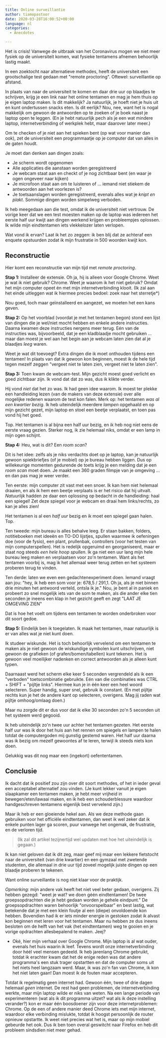 ```yaml
---
title: Online surveillantie
author: tiamopastoor
date: 2020-03-28T16:00:52+00:00
language: nl
categories:
  - Anecdotes

---
```

Het is crisis! Vanwege de uitbraak van het Coronavirus mogen we niet meer fysiek op de universiteit komen, wat fysieke tentamens afnemen behoorlijk lastig maakt.

In een zoektocht naar alternatieve methodes, heeft de universiteit een grootschalige test gedaan met "remote proctoring". Oftewel: surveillantie op afstand.

In plaats van naar de universiteit te komen en daar drie uur op blaadjes te schrijven, krijg je een link naar het online tentamen en mag je hem thuis op je eigen laptop maken. Is dit makkelijk? Ja natuurlijk, je hoeft niet je huis uit en kunt ondertussen snacks eten. Is dit eerlijk? Nou, nee, want het is nogal makkelijk om gewoon de antwoorden op te zoeken of je boek naast je laptop open te leggen. (En je hebt natuurlijk pech als je een wat mindere laptop, internetverbinding of werkplek hebt, maar daarover later meer.)

Om te checken of je niet aan het spieken bent (op wat voor manier dan ook), zet de universiteit een programmaatje op je computer dat van alles in de gaten houdt.

Je moet dan denken aan dingen zoals:

  * Je scherm wordt opgenomen
  * Alle applicaties die aanstaan worden geregistreerd
  * Je webcam staat aan en checkt of je nog zichtbaar bent (en waar je ogen ongeveer naar kijken)
  * Je microfoon staat aan om te luisteren of ... iemand niet stiekem de antwoorden aan het voorlezen is?
  * Je toetsaanslagen worden geregistreerd, evenals alles wat je _knipt en plakt_. Sommige dingen worden simpelweg verboden.

Ik heb meegedaan aan die test, omdat ik de universiteit niet vertrouw. De vorige keer dat we een test moesten maken op de laptop was iedereen het eerste half uur kwijt aan dingen werkend krijgen en probleempjes oplossen. Ik wilde mijn eindtentamen iets vlekkelozer laten verlopen.

Wat vond ik ervan? Laat ik het zo zeggen: ik ben blij dat ze achteraf een enquete opstuurden zodat ik mijn frustratie in 500 woorden kwijt kon.


## Reconstructie

Hier komt een reconstructie van mijn tijd met _remote proctoring_.

**Stap 1:** Installeer de extensie. Oh ja, hij is alleen voor Google Chrome. Weet je wat ik niet gebruik? Chrome. Weet je waarom ik het niet gebruik? Omdat het mijn computer opeet én met mijn internetverbinding klooit. (Ik zal aan het einde uitleggen wat ik hiermee precies bedoel: zoek naar het sterretje*)

Nou goed, toch maar geïnstalleerd en aangezet, we moeten het een kans geven.

**Stap 2:** Op het voorblad (voordat je met het tentamen begon) stond een lijst van dingen die je wel/niet mocht hebben en enkele andere instructies. Daarna kwamen deze instructies nergens meer terug. Eén van de instructies was, bijvoorbeeld, dat je een kladblaadje mocht gebruiken ... maar dan moest je wel aan het begin aan je webcam laten zien dat al je blaadjes _leeg_ waren.

Weet je wat dit toevoegt? Extra dingen die ik moet onthouden tijdens een tentamen! In plaats van dat ik gewoon kon beginnen, moest ik de hele tijd tegen mezelf zeggen "vergeet niet te laten zien, vergeet niet te laten zien".

**Stap 3:** Toen kwam de webcam-test. Mijn gezicht moest goed verlicht en goed zichtbaar zijn. Ik vond dat dat zo was, dus ik klikte verder.

Hij vond _niet_ dat het zo was. Ik had geen idee waarom. Ik moest ter plekke een handleiding lezen (van de makers van deze extensie) over alle mogelijke redenen waarom de test kon falen. Merk op: het tentamen _was al een kwartier bezig_. Ik heb uiteindelijk meerdere _lampen_ opgehaald en op mijn gezicht gezet, mijn laptop en stoel een beetje verplaatst, en toen pas vond hij het goed.

Top. Het tentamen is al bijna een half uur bezig, en ik heb nog niet eens de eerste vraag gezien. Sterker nog, ik zie helemaal niks, omdat er een lamp in mijn ogen schijnt.

**Stap 4:** Heu, wat is dit? Een _room scan_?

Dit is het idee: zelfs als je niks verdachts doet op je laptop, kan je natuurlijk gewoon spiekbriefjes (of je mobiel) op je bureau hebben liggen. Dus op willekeurige momenten gedurende de toets krijg je een melding dat je een _room scan_ moet doen. Je maakt een 360 graden filmpje van je omgeving ... en dan pas mag je weer verder.

Ten eerste: mijn computer zit vast met een snoer. Ik kan hem niet helemaal draaien, en als ik hem een beetje verplaats is er het risico dat hij uitvalt. _Natuurlijk_ hadden ze daar een oplossing op bedacht in de handleiding: haal een spiegel! Zet deze spiegel voor je webcam en draai hem links/rechts, zo kan je alles zien!

Het tentamen is al een _half uur_ bezig en ik moet een spiegel gaan halen. Top.

Ten tweede: mijn bureau is alles behalve leeg. Er staan bakken, folders, notitieboeken met ideeën en TO-DO lijstjes, spullen waarmee ik oefeningen doe (voor de fysio), een plant, prullenbak, controllers (voor het testen van mijn computerspellen). Het is redelijk opgeruimd en georganiseerd, maar er staat nog steeds _een hele hoop spullen_. Ik ga niet een uur lang mijn hele bureau leeg maken en verplaatsen voor zo'n tentamen. Want als het tentamen voorbij is, mag ik het allemaal weer terug zetten en het systeem proberen terug te vinden.

Ten derde: laten we even een gedachtenexperiment doen. Iemand vraagt aan jou: "hey, ik heb een som voor je: 678,5 / 291,1. Oh ja, als je niet binnen drie minuten het antwoord verteld, ontsla ik je." Nou, je bent al in paniek en probeert zo snel mogelijk iets van de som te maken, als die ander elke tien seconden je ineens een klap in het gezicht geeft en zegt "LAAT JE OMGEVING ZIEN"

Dat is hoe het voelt om tijdens een tentamen te worden onderbroken voor dit soort gedoe.

**Stap 5:** Eindelijk ben ik toegelaten. Ik maak het tentamen, maar natuurlijk is er van alles wat je niet kunt doen.

Ik studeer wiskunde. Het is toch behoorlijk vervelend om een tentamen te maken als je niet gewoon de wiskundige symbolen kunt uitschrijven, niet gewoon de grafieken (of grafen/bomen/tabellen) kunt tekenen. Het is gewoon veel moeilijker nadenken en correct antwoorden als je alleen kunt typen.

Daarnaast werd het scherm elke keer 5 seconden vergrendeld als ik een "verboden" toetscombinatie gebruikte. Eén van die combinaties was CTRL + SHIFT + "pijltje links". Hiermee kun je in één keer een heel woord selecteren. Super handig, super snel, gebruik ik constant. (En met pijltje rechts kun je het de andere kant op selecteren, overigens. Mag jij raden wat pijltje omhoog/omlaag doen.)

Maar nu zorgde dit er dus voor dat ik elke 30 seconden zo'n 5 seconden uit het systeem werd gegooid.

Ik heb uiteindelijk zo'n twee uur achter het tentamen gezeten. Het eerste half uur was ik door het huis aan het rennen om spiegels en lampen te halen totdat de computergoden mij gunstig gestemd waren. Het half uur daarna was ik bezig om mezelf gewoontes af te leren, terwijl ik steeds niets kon doen.

Gelukkig was dit nog maar een (ingekort) oefententamen.

## Conclusie

Ik dacht dat ik positief zou zijn over dit soort methodes, of het in ieder geval een acceptabel alternatief zou vinden. (Je kunt lekker vanuit je eigen slaapkamer een tentamen maken, je hebt meer vrijheid in bewegen/eten/lawaai maken, en ik heb een schouderblessure waardoor handgeschreven tentamens eigenlijk best vervelend zijn.)

Maar ik heb er een gloeiende hekel aan. Als we deze methode gaan gebruiken voor het officiële eindtentamen, dan weet ik wel zeker dat ik enkele punten lager ga scoren, puur vanwege het ongemak, de frustratie, en de verloren tijd.

> (Ik zal dit artikel tezijnertijd wel updaten met hoe het uiteindelijk is gegaan.)

Ik kan niet geloven dat ik dit zeg, maar geef mij maar een lekkere fietstocht naar de universiteit (van drie kwartier) en een gymzaal met zwetende studenten, die allemaal in drie uur tijd zoveel mogelijk juiste dingen op een blaadje proberen te tekenen.

Want online surveillantie is nog niet klaar voor de praktijk.

_Opmerking:_ mijn andere vak heeft het niet veel beter gedaan, overigens. Zij hebben gezegd: "weet je wat? we doen géén eindtentamen! De twee groepsopdrachten die je hebt gedaan worden je gehele eindpunt." De groepsopdrachten waren behoorlijk "onvoorspelbaar" en best lastig, wat betekende dat je met een klein foutje al een (diepe) onvoldoende kon hebben. Bovendien had ik er iets minder energie in gestoken zodat ik alvast kon beginnen met leren voor het tentamen. Maar nu hebben ze dus ineens besloten om de helft van het vak (het eindtentamen) weg te gooien en je vorige opdrachten allesbepalend te maken. Jeej?

 

* Oké, hier mijn verhaal over Google Chrome. Mijn laptop is al wat ouder, evenals het huis waarin ik leef. Tevens wordt onze internetverbinding door héél veel mensen gedeeld. Ik heb jarenlang Chrome gebruikt, totdat ik erachter kwam dat het de enige reden was dat andere programma's een stuk trager opstartten en dat de computer soms uit het niets heel langzaam werd. Maar, ik was zo'n fan van Chrome, ik kon het niet laten gaan! Dan moest ik de fouten maar accepteren.

Totdat ik regelmatig geen internet had. Gewoon één, twee of drie dagen helemaal _geen_ internet. De rest had geen problemen, de internetverbinding werkte, maar mijn laptop wilde er niks van weten. Na een lange periode van experimenteren (wat als ik dit programma uitzet? wat als ik deze instelling verander?) kon er maar één boosdoener zijn voor deze internetproblemen: Chrome. Op de een of andere manier deed Chrome iets met mijn internet, waardoor elke verbinding mislukte, totdat ik hoogst persoonlijk de router opnieuw opstartte. Ik weet niet precies wat het is, maar op mijn mobiel gebeurde het ook. Dus ik ben toen overal geswitcht naar Firefox en heb dit probleem sindsdien niet meer gehad.